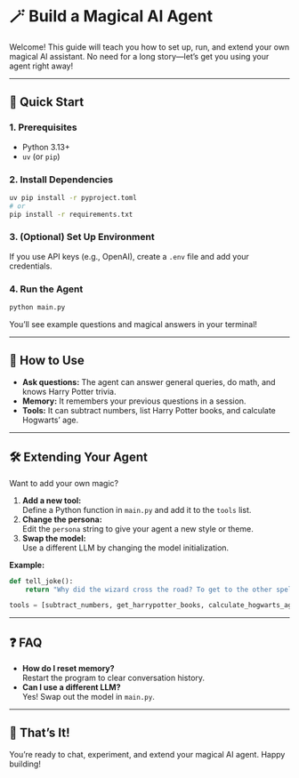 # 🪄 Build a Magical AI Agent

Welcome! This guide will teach you how to set up, run, and extend your own magical AI assistant. No need for a long story—let’s get you using your agent right away!

---

## 🚀 Quick Start

### 1. Prerequisites
- Python 3.13+
- `uv` (or `pip`)

### 2. Install Dependencies
```bash
uv pip install -r pyproject.toml
# or
pip install -r requirements.txt
```

### 3. (Optional) Set Up Environment
If you use API keys (e.g., OpenAI), create a `.env` file and add your credentials.

### 4. Run the Agent
```bash
python main.py
```
You’ll see example questions and magical answers in your terminal!

---

## 🧙 How to Use
- **Ask questions:** The agent can answer general queries, do math, and knows Harry Potter trivia.
- **Memory:** It remembers your previous questions in a session.
- **Tools:** It can subtract numbers, list Harry Potter books, and calculate Hogwarts’ age.

---

## 🛠️ Extending Your Agent
Want to add your own magic?

1. **Add a new tool:**  
   Define a Python function in `main.py` and add it to the `tools` list.
2. **Change the persona:**  
   Edit the `persona` string to give your agent a new style or theme.
3. **Swap the model:**  
   Use a different LLM by changing the model initialization.

**Example:**
```python
def tell_joke():
    return "Why did the wizard cross the road? To get to the other spell!"

tools = [subtract_numbers, get_harrypotter_books, calculate_hogwarts_age, tell_joke]
```

---

## ❓ FAQ
- **How do I reset memory?**  
  Restart the program to clear conversation history.
- **Can I use a different LLM?**  
  Yes! Swap out the model in `main.py`.

---

## 🎉 That’s It!
You’re ready to chat, experiment, and extend your magical AI agent. Happy building!
